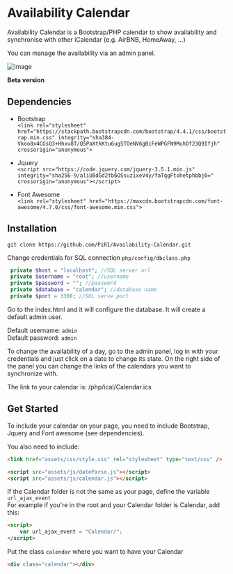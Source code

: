 # Availability Calendar

Availability Calendar is a Bootstrap/PHP calendar to show availability and synchronise with other iCalendar (e.g. AirBNB, HomeAway, ...)

You can manage the availability via an admin panel.

![image](https://pir-d.com/assets/img/Calendar.png)

**Beta version**

## Dependencies
- Bootstrap  
`<link rel="stylesheet" href="https://stackpath.bootstrapcdn.com/bootstrap/4.4.1/css/bootstrap.min.css" integrity="sha384-Vkoo8x4CGsO3+Hhxv8T/Q5PaXtkKtu6ug5TOeNV6gBiFeWPGFN9MuhOf23Q9Ifjh" crossorigin="anonymous">`

- Jquery  
`<script src="https://code.jquery.com/jquery-3.5.1.min.js"
         integrity="sha256-9/aliU8dGd2tb6OSsuzixeV4y/faTqgFtohetphbbj0="
         crossorigin="anonymous"></script>`
         
- Font Awesome  
`<link rel="stylesheet" href="https://maxcdn.bootstrapcdn.com/font-awesome/4.7.0/css/font-awesome.min.css">`

## Installation
`git clone https://github.com/PiR1/Availability-Calendar.git`

Change credentials for SQL connection `php/config/dbclass.php`
```PHP
 private $host = "localhost"; //SQL server url
 private $username = "root"; //username
 private $password = ""; //password
 private $database = "calendar"; //database name
 private $port = 3308; //SQL serve port
```

Go to the index.html and it will configure the database.
It will create a default admin user.

Default username: `admin`  
Default password: `admin` 

To change the availability of a day, go to the admin panel, log in with your credentials and just click on a date to change its state.
On the right side of the panel you can change the links of the calendars you want to synchronize with.

The link to your calendar is: /php/ical/Calendar.ics 


## Get Started
To include your calendar on your page, you need to include Bootstrap, Jquery and Font awesome (see dependencies).

You also need to include:  
```html
<link href="assets/css/style.css" rel="stylesheet" type="text/css" />
```
```html
<script src="assets/js/dateParse.js"></script>
<script src="assets/js/calendar.js"></script>
```

If the Calendar folder is not the same as your page, define the variable `url_ajax_event`  
For example if you're in the root and your Calendar folder is Calendar, add this:
```html
<script>
    var url_ajax_event = "Calendar/";
</script>
```

Put the class `calendar` where you want to have your Calendar
```html
<div class="calendar"></div>
```

